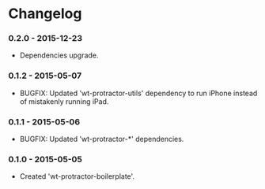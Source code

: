 # Changelog

### 0.2.0 - 2015-12-23
- Dependencies upgrade.

### 0.1.2 - 2015-05-07
- BUGFIX: Updated 'wt-protractor-utils' dependency to run iPhone instead of mistakenly running iPad.

### 0.1.1 - 2015-05-06
- BUGFIX: Updated 'wt-protractor-*' dependencies.

### 0.1.0 - 2015-05-05
- Created 'wt-protractor-boilerplate'.
